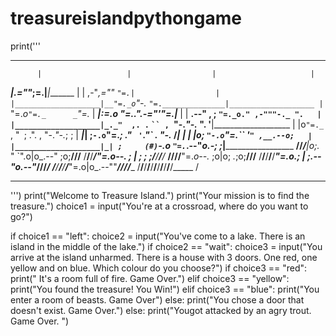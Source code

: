 # treasureislandpythongame

print('''
*******************************************************************************
          |                   |                  |                     |
 _________|________________.=""_;=.______________|_____________________|_______
|                   |  ,-"_,=""     `"=.|                  |
|___________________|__"=._o`"-._        `"=.______________|___________________
          |                `"=._o`"=._      _`"=._                     |
 _________|_____________________:=._o "=._."_.-="'"=.__________________|_______
|                   |    __.--" , ; `"=._o." ,-"""-._ ".   |
|___________________|_._"  ,. .` ` `` ,  `"-._"-._   ". '__|___________________
          |           |o`"=._` , "` `; .". ,  "-._"-._; ;              |
 _________|___________| ;`-.o`"=._; ." ` '`."\` . "-._ /_______________|_______
|                   | |o;    `"-.o`"=._``  '` " ,__.--o;   |
|___________________|_| ;     (#) `-.o `"=.`_.--"_o.-; ;___|___________________
____/______/______/___|o;._    "      `".o|o_.--"    ;o;____/______/______/____
/______/______/______/_"=._o--._        ; | ;        ; ;/______/______/______/_
____/______/______/______/__"=._o--._   ;o|o;     _._;o;____/______/______/____
/______/______/______/______/____"=._o._; | ;_.--"o.--"_/______/______/______/_
____/______/______/______/______/_____"=.o|o_.--""___/______/______/______/____
/______/______/______/______/______/______/______/______/______/______/_____ /
*******************************************************************************
''')
print("Welcome to Treasure Island.")
print("Your mission is to find the treasure.") 
choice1 = input("You\'re at a crossroad, where do you want to go?")

if choice1 == "left":
  choice2 = input("You\'ve come to a lake. There is an island in the middle of the lake.")
  if choice2 == "wait":
   choice3 =  input("You arrive at the island unharmed. There is a house with 3 doors. One red, one yellow and on blue. Which colour do you choose?")
  if choice3 == "red":
    print(" It's a room full of fire. Game Over.")
  elif choice3 == "yellow":
    print("You found the treasure! You Win!")
  elif choice3 == "blue":
    print("You enter a room of beasts. Game Over")
  else:
    print("You chose a door that doesn't exist. Game Over.")
else:
    print("Yougot attacked by an agry trout. Game Over. ")
